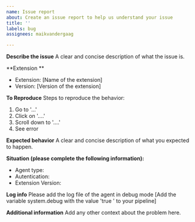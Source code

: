 ```yaml
---
name: Issue report
about: Create an issue report to help us understand your issue
title: ''
labels: bug
assignees: maikvandergaag

---
```


**Describe the issue**
A clear and concise description of what the issue is.

**Extension **
 - Extension: [Name of the extension]
 - Version: [Version of the extension]

**To Reproduce**
Steps to reproduce the behavior:
1. Go to '...'
2. Click on '....'
3. Scroll down to '....'
4. See error

**Expected behavior**
A clear and concise description of what you expected to happen.

**Situation (please complete the following information):**

 - Agent type: 
 - Autentication:
 - Extension Version: 

**Log info**
Please add the log file of the agent in debug mode [Add the variable system.debug with the value 'true ' to your pipeline]


**Additional information**
Add any other context about the problem here.
